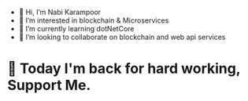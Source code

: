 - 👋 Hi, I’m Nabi Karampoor
- 👀 I’m interested in blockchain & Microservices
- 🌱 I’m currently learning dotNetCore 
- 💞️ I’m looking to collaborate on blockchain and web api services

# :running: Today I'm back for hard working, Support Me.


<!---
thisisnabi/thisisnabi is a ✨ special ✨ repository because its `README.md` (this file) appears on your GitHub profile.
You can click the Preview link to take a look at your changes.
--->
